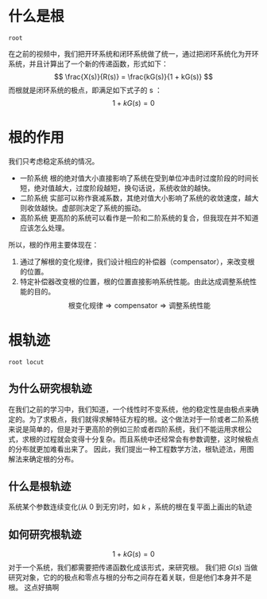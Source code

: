 # 什么是根
	root
在之前的视频中，我们把开环系统和闭环系统做了统一，通过把闭环系统化为开环系统，并且计算出了一个新的传递函数，形式如下：
$$
\frac{X(s)}{R(s)} = \frac{kG(s)}{1 + kG(s)}
$$
而根就是闭环系统的极点，即满足如下式子的 s ：
$$
1 + kG(s) = 0
$$
# 根的作用
我们只考虑稳定系统的情况。
- 一阶系统
根的绝对值大小直接影响了系统在受到单位冲击时过度阶段的时间长短，绝对值越大，过度阶段越短，换句话说，系统收敛的越快。
- 二阶系统
实部可以称作衰减系数，其绝对值大小影响了系统的收敛速度，越大则收敛越快。虚部则决定了系统的振动。
- 高阶系统
更高阶的系统可以看作是一阶和二阶系统的复合，但我现在并不知道应该怎么处理。

所以，根的作用主要体现在：
1. 通过了解根的变化规律，我们设计相应的补偿器（compensator），来改变根的位置。
2. 特定补偿器改变根的位置，根的位置直接影响系统性能。由此达成调整系统性能的目的。
$$
\text{根变化规律} \Rightarrow \text{compensator} \Rightarrow \text{调整系统性能}
$$

# 根轨迹
	root locut
## 为什么研究根轨迹
在我们之前的学习中，我们知道，一个线性时不变系统，他的稳定性是由极点来确定的。为了求极点，我们就得求解特征方程的根。这个做法对于一阶或者二阶系统来说是简单的，但是对于更高阶的例如三阶或者四阶系统，我们不能运用求根公式，求根的过程就会变得十分复杂。而且系统中还经常会有参数调整，这时候极点的分布就更加难看出来了。
因此，我们提出一种工程数学方法，根轨迹法，用图解法来确定根的分布。
## 什么是根轨迹
系统某个参数连续变化(从 0 到无穷)时，如 $k$ ，系统的根在复平面上画出的轨迹

## 如何研究根轨迹
$$
1 + kG(s) = 0
$$
对于一个系统，我们都需要把传递函数化成该形式，来研究根。
我们把 $G(s)$ 当做研究对象，它的的极点和零点与根的分布之间存在着关联，但是他们本身并不是根。
	这点好搞啊